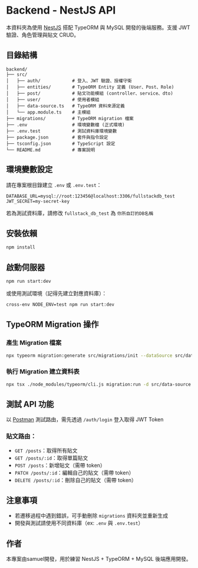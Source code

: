 # Backend - NestJS API

本資料夾為使用 [NestJS](https://nestjs.com/) 搭配 TypeORM 與 MySQL 開發的後端服務。支援 JWT 驗證、角色管理與貼文 CRUD。

## 目錄結構

```
backend/
├── src/
│   ├── auth/            # 登入、JWT 驗證、授權守衛
│   ├── entities/        # TypeORM Entity 定義 (User、Post、Role)
│   ├── post/            # 貼文功能模組 (controller、service、dto)
│   ├── user/            # 使用者模組
│   ├── data-source.ts   # TypeORM 資料來源定義
│   └── app.module.ts    # 主模組
├── migrations/          # TypeORM migration 檔案
├── .env                 # 環境變數檔 (正式環境)
├── .env.test            # 測試資料庫環境變數
├── package.json         # 套件與指令設定
├── tsconfig.json        # TypeScript 設定
└── README.md            # 專案說明
```

## 環境變數設定

請在專案根目錄建立 `.env` 或 `.env.test`：

```
DATABASE_URL=mysql://root:123456@localhost:3306/fullstackdb_test
JWT_SECRET=my-secret-key
```

若為測試資料庫，請修改 `fullstack_db_test` 為 `你所自訂的DB名稱`

## 安裝依賴

```bash
npm install
```

## 啟動伺服器

```bash
npm run start:dev
```

或使用測試環境（記得先建立對應資料庫）：

```bash
cross-env NODE_ENV=test npm run start:dev
```

## TypeORM Migration 操作

### 產生 Migration 檔案

```bash
npx typeorm migration:generate src/migrations/init --dataSource src/data-source.ts
```

### 執行 Migration 建立資料表

```bash
npx tsx ./node_modules/typeorm/cli.js migration:run -d src/data-source.ts
```

## 測試 API 功能

以 [Postman](https://www.postman.com/) 測試路由，需先透過 `/auth/login` 登入取得 JWT Token

### 貼文路由：
- `GET /posts`：取得所有貼文
- `GET /posts/:id`：取得單篇貼文
- `POST /posts`：新增貼文（需帶 token）
- `PATCH /posts/:id`：編輯自己的貼文（需帶 token）
- `DELETE /posts/:id`：刪除自己的貼文（需帶 token）

## 注意事項

- 若遷移過程中遇到錯誤，可手動刪除 `migrations` 資料夾並重新生成
- 開發與測試請使用不同資料庫（ex: `.env` 與 `.env.test`）

## 作者

本專案由samuel開發，用於練習 NestJS + TypeORM + MySQL 後端應用開發。

